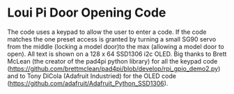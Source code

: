 # Loui Pi Door Opening Code

The code uses a keypad to allow the user to enter a code. If the code matches the one preset access is granted by turning a small SG90 servo from the middle (locking a model door)to the max (allowing a model door to open). All text is shown on a 128 x 64 SSD1306 i2c OLED. Big thanks to Brett McLean (the creator of the pad4pi python library) for all the keypad code (https://github.com/brettmclean/pad4pi/blob/develop/rpi_gpio_demo2.py) and to Tony DiCola (Adafruit Industried) for the OLED code (https://github.com/adafruit/Adafruit_Python_SSD1306). 
